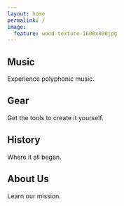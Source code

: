 ```yaml
---
layout: home
permalink: /
image: 
  feature: wood-texture-1600x800jpg
---
```


<div class="tiles">

<div class="tile">
  <h2 class="post-title">Music</h2>
  <p class="post-excerpt">Experience polyphonic music.</p>
</div><!-- /.tile -->

<div class="tile">
  <h2 class="post-title">Gear</h2>
  <p class="post-excerpt">Get the tools to create it yourself.</p>
</div><!-- /.tile -->

<div class="tile">
  <h2 class="post-title">History</h2>
  <p class="post-excerpt">Where it all began.</p>
</div><!-- /.tile -->

<div class="tile">
  <h2 class="post-title">About Us</h2>
  <p class="post-excerpt">Learn our mission.</p>
</div><!-- /.tile -->

</div><!-- /.tiles -->
